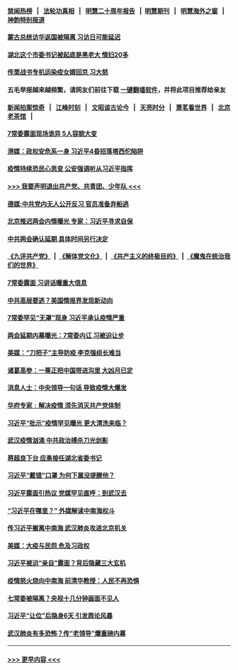 #### [禁闻热榜](热点新闻.md?=0)  &nbsp;&nbsp;|&nbsp;&nbsp; [法轮功真相](https://github.com/gfw-breaker/truth/blob/master/README.md?=0) &nbsp;&nbsp;|&nbsp;&nbsp; [明慧二十周年报告](https://github.com/gfw-breaker/mh-reports/blob/master/README.md?=0) &nbsp;&nbsp;|&nbsp;&nbsp;[明慧期刊](https://github.com/gfw-breaker/mh-qikan) &nbsp;&nbsp;|&nbsp;&nbsp; [明慧海外之窗](https://github.com/gfw-breaker/mh-news/blob/master/README.md?=0) &nbsp;&nbsp;|&nbsp;&nbsp; [神韵特别报道](https://github.com/gfw-breaker/mh-news/blob/master/shenyun.md?=0)
#### [蒙古总统访华返国被隔离 习访日可能延迟](../pages/prog1138/a102789038.md?t=03020731) 
#### [湖北这个市委书记被起底是黑老大 情妇20多](../pages/prog1138/a102788392.md?t=03020731) 
#### [传栗战书专机运染疫女婿回京 习大怒](../pages/prog1138/a102787470.md?t=03020731) 
#### 五毛举报越来越频繁，请网友们前往下载 [一键翻墙软件](https://github.com/gfw-breaker/ssr-accounts)，并将此项目推荐给亲友
#### [新闻拍案惊奇](https://github.com/gfw-breaker/banned-news/blob/master/pages/link4.md) &nbsp;&nbsp;|&nbsp;&nbsp; [江峰时刻](https://github.com/gfw-breaker/banned-news/blob/master/pages/link4.md) &nbsp;&nbsp;|&nbsp;&nbsp; [文昭谈古论今](https://github.com/gfw-breaker/banned-news/blob/master/pages/link4.md) &nbsp;&nbsp;|&nbsp;&nbsp; [天亮时分](https://github.com/gfw-breaker/banned-news/blob/master/pages/link4.md) &nbsp;&nbsp;|&nbsp;&nbsp; [萧茗看世界](https://github.com/gfw-breaker/banned-news/blob/master/pages/link4.md) &nbsp;&nbsp;|&nbsp;&nbsp; [北京老茶馆](https://github.com/gfw-breaker/banned-news/blob/master/pages/link4.md) &nbsp;&nbsp;|&nbsp;&nbsp; 
#### [7常委露面现场诡异 5人容貌大变](../pages/prog1138/a102786648.md?t=03020731) 
#### [港媒：政权安危系一身  习近平4昏招落塔西佗陷阱](../pages/prog1138/a102786488.md?t=03020731) 
#### [疫情持续恐民心思变 公安强调听从习近平指挥](../pages/prog1138/a102786446.md?t=03020731) 
#### [>>> 我要声明退出共产党、共青团、少年队 <<<](https://github.com/begood0513/goodnews/blob/master/quit/letter.md) 
#### [德媒:中共党内无人公开反习 官员准备弃船逃](../pages/prog1138/a102786023.md?t=03020731) 
#### [北京推迟两会内情曝光 专家：习近平寻求自保](../pages/prog1138/a102784926.md?t=03020731) 
#### [中共两会确认延期 具体时间另行决定](../pages/prog1138/a102784386.md?t=03020731) 
#### [《九评共产党》](https://github.com/begood0513/9ping.md/blob/master/README.md) &nbsp;|&nbsp; [《解体党文化》](../../../../jtdwh.md/blob/master/README.md)  &nbsp;|&nbsp; [《共产主义的终极目的》](../../../../gczydzjmd.md/blob/master/README.md) &nbsp;|&nbsp; [《魔鬼在统治我们的世界》](../../../../mgztzwmdsj.md/blob/master/README.md) 
#### [7常委露面 习讲话曝重大信息](../pages/prog1138/a102784357.md?t=03020731) 
#### [中共高层要逃？美国情报界发现新动向](../pages/prog1138/a102784253.md?t=03020731) 
#### [7常委罕见“无罩”现身 习近平承认疫情严重](../pages/prog1138/a102784085.md?t=03020731) 
#### [两会延期内幕曝光：7常委内讧 习被迫让步](../pages/prog1138/a102783520.md?t=03020731) 
#### [美媒：“刀把子”主导防疫 李克强组长难当](../pages/prog1138/a102782954.md?t=03020731) 
#### [诸葛高参：一尊正把中国带进沟里 大凶月已定](../pages/prog1138/a102779790.md?t=03020731) 
#### [消息人士：中央领导一句话 导致疫情大爆发](../pages/prog1138/a102779719.md?t=03020731) 
#### [华府专家﹕解决疫情 须先消灭共产党体制](../pages/prog1138/a102779428.md?t=03020731) 
#### [习近平“批示”疫情罕见曝光 更大清洗来临？](../pages/prog1138/a102778299.md?t=03020731) 
#### [武汉疫情汹涌 中共政治搏杀刀光剑影](../pages/prog1138/a102777668.md?t=03020731) 
#### [蒋超良下台 应勇接任湖北省委书记](../pages/prog1138/a102776140.md?t=03020731) 
#### [习近平“戴错”口罩 为何下属没提醒他？](../pages/prog1138/a102775984.md?t=03020731) 
#### [习近平露面引热议 党媒罕见直呼：到武汉去](../pages/prog1138/a102774283.md?t=03020731) 
#### [“习近平在哪里？” 外媒解读中南海权斗](../pages/prog1138/a102773659.md?t=03020731) 
#### [传习近平搬离中南海 武汉肺炎攻进北京机关](../pages/prog1138/a102773037.md?t=03020731) 
#### [美媒：大疫与民怨 危及习政权](../pages/prog1138/a102772989.md?t=03020731) 
#### [习近平被迫“亲自”露面？背后隐藏三大玄机](../pages/prog1138/a102770623.md?t=03020731) 
#### [疫情怒火烧向中南海 前清华教授：人民不再恐惧](../pages/prog1138/a102769562.md?t=03020731) 
#### [七常委被隔离？央视十几分钟画面不见人](../pages/prog1138/a102768646.md?t=03020731) 
#### [习近平“让位”后隐身6天 引发舆论风暴](../pages/prog1138/a102768551.md?t=03020731) 
#### [武汉肺炎有多恐怖？传“老领导”爆重磅内幕](../pages/prog1138/a102767567.md?t=03020731) 

----
#### [ >>> 更早内容 <<< ](../indexes/prog1138-earlier.md)
